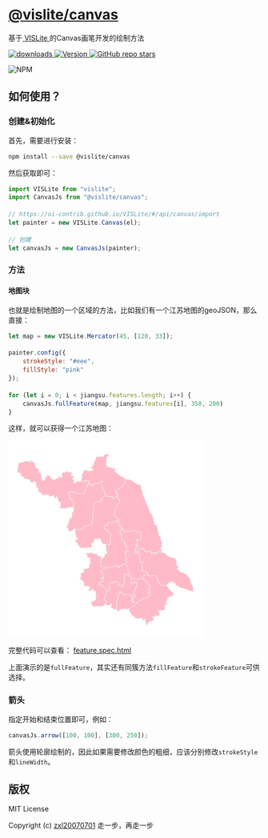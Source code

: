 # [@vislite/canvas](https://github.com/oi-contrib/H5Charts/blob/master/modules/vislite-plugin-canvas/README.md)
基于[ VISLite ](https://github.com/oi-contrib/VISLite)的Canvas画笔开发的绘制方法

<p>
    <a href="https://zxl20070701.github.io/toolbox/#/npm-download?packages=@vislite/canvas&interval=7">
        <img src="https://img.shields.io/npm/dm/@vislite/canvas.svg" alt="downloads">
    </a>
    <a href="https://www.npmjs.com/package/@vislite/canvas">
        <img src="https://img.shields.io/npm/v/@vislite/canvas.svg" alt="Version">
    </a>
   <a href="https://github.com/oi-contrib/H5Charts/blob/master/modules/vislite-plugin-canvas/README.md" target='_blank'>
        <img alt="GitHub repo stars" src="https://img.shields.io/github/stars/oi-contrib/VISLite?style=social">
    </a>
</p>

<img src="https://nodei.co/npm/@vislite/canvas.png?downloads=true&amp;downloadRank=true&amp;stars=true" alt="NPM">

## 如何使用？

### 创建&初始化

首先，需要进行安装：

```bash
npm install --save @vislite/canvas
```

然后获取即可：

```js
import VISLite from "vislite";
import CanvasJs from "@vislite/canvas";

// https://oi-contrib.github.io/VISLite/#/api/canvas/import
let painter = new VISLite.Canvas(el);

// 创建
let canvasJs = new CanvasJs(painter);
```

### 方法

#### 地图块

也就是绘制地图的一个区域的方法，比如我们有一个江苏地图的geoJSON，那么直接：

```js
let map = new VISLite.Mercator(45, [120, 33]);

painter.config({
    strokeStyle: "#eee",
    fillStyle: "pink"
});

for (let i = 0; i < jiangsu.features.length; i++) {
    canvasJs.fullFeature(map, jiangsu.features[i], 350, 200)
}
```

这样，就可以获得一个江苏地图：

<img src="./images/jiangsu.png">

完整代码可以查看： [feature.spec.html](./test/feature.spec.html)

上面演示的是`fullFeature`，其实还有同簇方法`fillFeature`和`strokeFeature`可供选择。

### 箭头

指定开始和结束位置即可，例如：

```js
canvasJs.arrow([100, 100], [300, 250]);
```

箭头使用轮廓绘制的，因此如果需要修改颜色的粗细，应该分别修改`strokeStyle`和`lineWidth`。

## 版权

MIT License

Copyright (c) [zxl20070701](https://zxl20070701.github.io/notebook/home.html) 走一步，再走一步